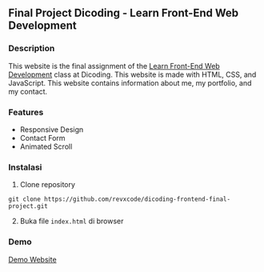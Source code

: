 ## Final Project Dicoding - Learn Front-End Web Development

### Description
This website is the final assignment of the [Learn Front-End Web Development](https://www.dicoding.com/academies/123/tutorials/4350) class at Dicoding. This website is made with HTML, CSS, and JavaScript. This website contains information about me, my portfolio, and my contact.

### Features
- Responsive Design
- Contact Form
- Animated Scroll

### Instalasi
1. Clone repository
```
git clone https://github.com/revxcode/dicoding-frontend-final-project.git
```
2. Buka file `index.html` di browser

### Demo
[Demo Website](https://revxcode.github.io/dicoding-frontend-final-project/)